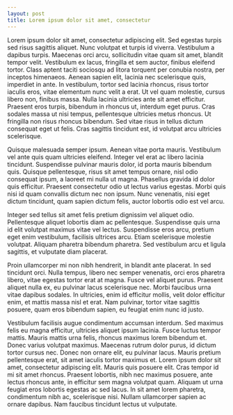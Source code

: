 ```yaml
---
layout: post
title: Lorem ipsum dolor sit amet, consectetur
---
```


Lorem ipsum dolor sit amet, consectetur adipiscing elit. Sed egestas turpis sed risus sagittis aliquet. Nunc volutpat et turpis id viverra. Vestibulum a dapibus turpis. Maecenas orci arcu, sollicitudin vitae quam sit amet, blandit tempor velit. Vestibulum ex lacus, fringilla et sem auctor, finibus eleifend tortor. Class aptent taciti sociosqu ad litora torquent per conubia nostra, per inceptos himenaeos. Aenean sapien elit, lacinia nec scelerisque quis, imperdiet in ante. In vestibulum, tortor sed lacinia rhoncus, risus tortor iaculis eros, vitae elementum nunc velit a erat. Ut vel quam molestie, cursus libero non, finibus massa. Nulla lacinia ultricies ante sit amet efficitur. Praesent eros turpis, bibendum in rhoncus ut, interdum eget purus. Cras sodales massa ut nisi tempus, pellentesque ultricies metus rhoncus. Ut fringilla non risus rhoncus bibendum. Sed vitae risus in tellus dictum consequat eget ut felis. Cras sagittis tincidunt est, id volutpat arcu ultricies scelerisque.

Quisque malesuada semper ipsum. Aenean vitae porta mauris. Vestibulum vel ante quis quam ultricies eleifend. Integer vel erat ac libero lacinia tincidunt. Suspendisse pulvinar mauris dolor, id porta mauris bibendum quis. Quisque pellentesque, risus sit amet tempus ornare, nisl odio consequat ipsum, a laoreet mi nulla ut magna. Phasellus gravida id dolor quis efficitur. Praesent consectetur odio ut lectus varius egestas. Morbi quis nisi id quam convallis dictum nec non ipsum. Nunc venenatis, nisi eget dictum tincidunt, quam sapien dictum felis, auctor lobortis odio est vel arcu.

Integer sed tellus sit amet felis pretium dignissim vel aliquet odio. Pellentesque aliquet lobortis diam ac pellentesque. Suspendisse quis urna id elit volutpat maximus vitae vel lectus. Suspendisse eros arcu, pretium eget enim vestibulum, facilisis ultrices arcu. Etiam scelerisque molestie volutpat. Aliquam pharetra bibendum pharetra. Sed vestibulum arcu et ligula sagittis, et vulputate diam placerat.

Proin ullamcorper mi non nibh hendrerit, in blandit ante placerat. In sed tincidunt orci. Nulla tempus, libero nec semper venenatis, orci eros pharetra libero, vitae egestas tortor erat at magna. Fusce vel aliquet purus. Praesent aliquet nulla ex, eu pulvinar lacus scelerisque nec. Morbi faucibus urna vitae dapibus sodales. In ultricies, enim id efficitur mollis, velit dolor efficitur enim, et mattis massa nisl et erat. Nam pulvinar, tortor vitae sagittis posuere, quam eros bibendum sapien, eu feugiat enim nunc id justo.

Vestibulum facilisis augue condimentum accumsan interdum. Sed maximus felis eu magna efficitur, ultricies aliquet ipsum lacinia. Fusce luctus tempor mattis. Mauris mattis urna felis, rhoncus maximus lorem bibendum et. Donec varius volutpat maximus. Maecenas rutrum dolor purus, id dictum tortor cursus nec. Donec non ornare elit, eu pulvinar lacus. Mauris pretium pellentesque erat, sit amet iaculis tortor maximus et. Lorem ipsum dolor sit amet, consectetur adipiscing elit. Mauris quis posuere elit. Cras tempor id mi sit amet rhoncus. Praesent lobortis, nibh nec maximus posuere, ante lectus rhoncus ante, in efficitur sem magna volutpat quam. Aliquam ut urna feugiat eros lobortis egestas ac sed lacus. In sit amet lorem pharetra, condimentum nibh ac, scelerisque nisi. Nullam ullamcorper sapien ac ornare dapibus. Nam faucibus tincidunt lectus ut vulputate.
